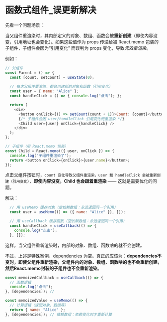 # 函数式组件_误更新解决

先看一个问题场景：

当父组件重渲染时，其内部定义的对象、数组、函数会被**重新创建**（即使内容没变，引用地址也会变化）。如果这些值作为 props 传递给被 React.memo 包装的子组件，子组件会因为“引用变化” 而误判为 props 变化，导致*无效重渲染*。

例如：
```js
// 父组件
const Parent = () => {
  const [count, setCount] = useState(0);
  
  // 每次父组件重渲染，都会创建新的对象和函数（引用变化）
  const user = { name: "Alice" }; 
  const handleClick = () => { console.log("点击"); };

  return (
    <div>
      <button onClick={() => setCount(count + 1)}>Count: {count}</button>
      {/* 子组件会因 user/handleClick 引用变化而重渲染 */}
      <Child user={user} onClick={handleClick} />
    </div>
  );
};

// 子组件（用 React.memo 包装）
const Child = React.memo(({ user, onClick }) => {
  console.log("子组件重渲染了");
  return <button onClick={onClick}>{user.name}</button>;
});
```

点击父组件按钮时，```count 变化导致父组件重渲染，user 和 handleClick 会被重新创建（引用变化）```，**即使内容没变，Child 也会跟着重渲染** —— 这就是需要优化的问题。

解决：
```js
  // 用 useMemo 缓存对象（空依赖数组：永远返回同一个引用）
  const user = useMemo(() => ({ name: "Alice" }), []); 
```

```js
  // 用 useCallback 缓存函数（空依赖数组：永远返回同一个引用）
  const handleClick = useCallback(() => {
    console.log("点击");
  }, []); 
```
这样，当父组件重新渲染时，内部的对象、数组、函数啥的就不会创建。

不过，上述是特殊案例，dependencies 为空。真正的应该为：**dependencies不变时，即使父组件重新渲染，父组件内的对象、数组、函数啥的也不会重新创建，然后React.memo封装的子组件也不会重新渲染**。
```js
const memoizedCallback = useCallback(() => {
  // 函数逻辑
  console.log("点击");
}, [dependencies]); //
```

```js
const memoizedValue = useMemo(() => {
  // 计算逻辑（返回对象、数组等）
  return { name: "Alice" };
}, [dependencies]); // 依赖数组：依赖变化时才重新计算
```